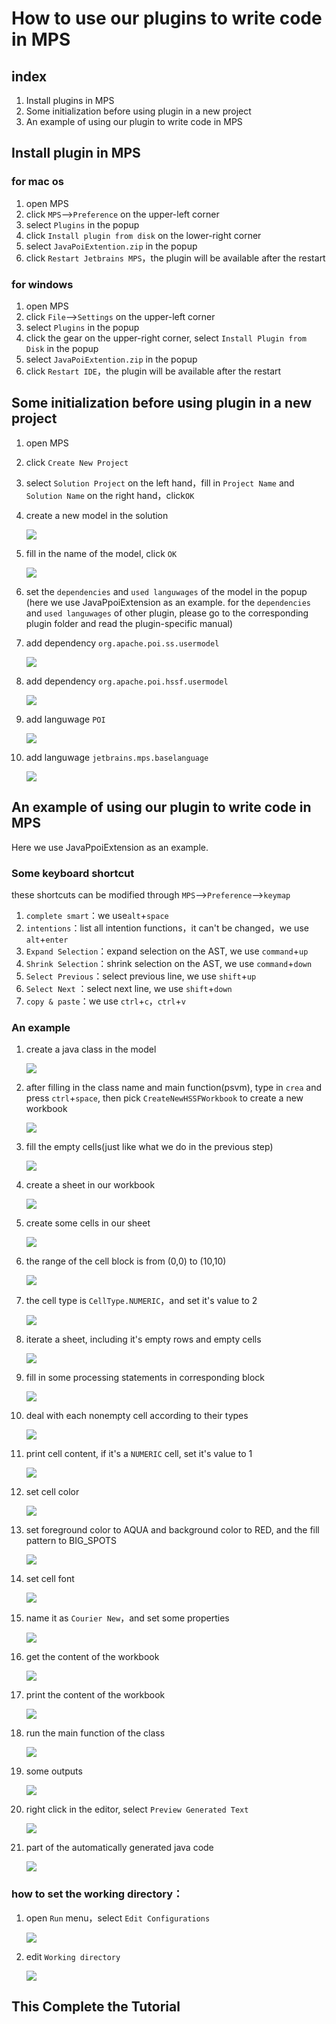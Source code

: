 # How to use our plugins to write code in MPS

## index

1. Install plugins in MPS
2. Some initialization before using plugin in a new project
3. An example of using our plugin to write code in MPS

## Install plugin in MPS

### for mac os
1. open MPS
2. click `MPS`——>`Preference` on the upper-left corner
3. select `Plugins` in the popup
4. click `Install plugin from disk` on the lower-right corner
5. select `JavaPoiExtention.zip` in the popup
6. click `Restart Jetbrains MPS`，the plugin will be available after the restart

### for windows

1. open MPS
2. click `File`——>`Settings` on the upper-left corner
3. select `Plugins` in the popup
4. click the gear on the upper-right corner, select `Install Plugin from Disk` in the popup
5. select `JavaPoiExtention.zip` in the popup
6. click `Restart IDE`，the plugin will be available after the restart

## Some initialization before using plugin in a new project

1. open MPS

2. click `Create New Project`

3. select `Solution Project` on the left hand，fill in `Project Name` and `Solution Name` on the right hand，click`OK`

4. create a new model in the solution

    ![](./pictures/installation/1.png)

5. fill in the name of the model, click `OK`

    ![](./pictures/installation/2.png)

6. set the `dependencies` and `used languwages` of the model in the popup (here we use JavaPpoiExtension as an example. for the `dependencies` and `used languwages` of other plugin, please go to the corresponding plugin folder and read the plugin-specific manual)

7. add dependency `org.apache.poi.ss.usermodel`

    ![](./pictures/installation/3.png)

8. add dependency `org.apache.poi.hssf.usermodel`

    ![](./pictures/installation/4.png)

9. add languwage `POI`

    ![](./pictures/installation/5.png)

10. add languwage `jetbrains.mps.baselanguage`

    ![](./pictures/installation/6.png)



## An example of using our plugin to write code in MPS

Here we use JavaPpoiExtension as an example.

### Some keyboard shortcut

these shortcuts can be modified through `MPS`-->`Preference`-->`keymap`

1. `complete smart`：we use`alt`+`space`
2. `intentions`：list all intention functions，it can't be changed，we use `alt`+`enter`
3. `Expand Selection`：expand selection on the AST, we use `command`+`up`
4. `Shrink Selection`：shrink selection on the AST, we use `command`+`down`
5. `Select Previous`：select previous line, we use `shift`+`up`
6. `Select Next` ：select next line, we use `shift`+`down`
7. `copy & paste`：we use `ctrl`+`c`，`ctrl`+`v`

### An example

1. create a java class in the model

    ![](./pictures/example/0.png)

2. after filling in the class name and main function(psvm), type in `crea` and press `ctrl`+`space`, then pick `CreateNewHSSFWorkbook` to create a new workbook

    ![](./pictures/example/1.png)

3. fill the empty cells(just like what we do in the previous step) 

    ![](./pictures/example/2.png)

4. create a sheet in our workbook

    ![](./pictures/example/3.png)

5. create some cells in our sheet

    ![](./pictures/example/4.png)

6. the range of the cell block is from (0,0) to (10,10)

    ![](./pictures/example/5.png)

7. the cell type is `CellType.NUMERIC`，and set it's value to 2

    ![](./pictures/example/6.png)

8. iterate a sheet, including it's empty rows and empty cells

    ![](./pictures/example/7.png)

9. fill in some processing statements in corresponding block

    ![](./pictures/example/8.png)

10. deal with each nonempty cell according to their types

    ![](./pictures/example/9.png)

11. print cell content, if it's a `NUMERIC` cell, set it's value to 1

    ![](./pictures/example/10.png)

12. set cell color

    ![](./pictures/example/11.png)

13. set foreground color to AQUA and background color to RED, and the fill pattern to BIG_SPOTS

    ![](./pictures/example/12.png)

14. set cell font

    ![](./pictures/example/13.png)

15. name it as `Courier New`，and set some properties

    ![](./pictures/example/14.png)

16. get the content of the workbook

    ![](./pictures/example/15.png)

17. print the content of the workbook

    ![](./pictures/example/16.png)

18. run the main function of the class

    ![](./pictures/example/17.png)

19. some outputs

    ![](./pictures/example/18.png)

20. right click in the editor, select `Preview Generated Text`

    ![](./pictures/example/19.png)

21. part of the automatically generated java code

    ![](./pictures/example/20.png)
    
### how to set the working directory：

1. open `Run` menu，select `Edit Configurations`

    ![](./pictures/working_directory/1.png)
    
2. edit `Working directory`

    ![](./pictures/working_directory/2.png)
 

## This Complete the Tutorial
